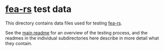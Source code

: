 # [fea-rs] test data

This directory contains data files used for testing [fea-rs].

See the [main readme][fea-rs-readme] for an overview of the testing process, and
the readmes in the individual subdirectories here describe in more detail what
they contain.


[fea-rs]: https://github.com/cmyr/fea-rs/
[fea-rs-readme]: ../../README.md
